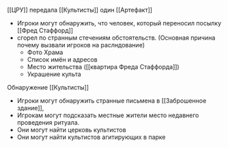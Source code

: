 [[ЦРУ]] передала [[Культисты]] один [[Артефакт]]
- Игроки могут обнаружить, что человек, который переносил посылку [[Фред Стаффорд]]
- сгорел по странным стечениям обстоятельств. (Основная причина почему вызвали игроков на раслндование)
	- Фото Храма
	- Список имён и адресов
	- Место жительства ([[квартира Фреда Стаффорда]])
	- Украшение культа

Обнаружение [[Культисты]]
- Игроки могут обнаружить странные письмена в [[Заброшенное здание]], 
- Игрокам могут подсказать местные жители место недавнего проведения ритуала.
- Они могут найти церковь культистов
- Они могут найти культистов агитирующих в парке

